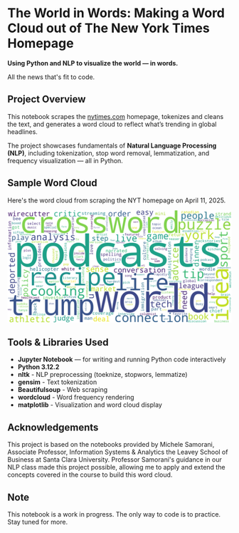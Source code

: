 # The World in Words: Making a Word Cloud out of The New York Times Homepage

**Using Python and NLP to visualize the world — in words.**

All the news that's fit to code.

## Project Overview

This notebook scrapes the [nytimes.com](https://www.nytimes.com) homepage, tokenizes and cleans the text, 
and generates a word cloud to reflect what’s trending in global headlines.

The project showcases fundamentals of **Natural Language Processing (NLP)**, including tokenization, stop 
word removal, lemmatization, and frequency visualization — all in Python.

## Sample Word Cloud
Here's the word cloud from scraping the NYT homepage on April 11, 2025.

![NYT Word Cloud](nyt_wordcloud.png)

## Tools & Libraries Used
- **Jupyter Notebook** — for writing and running Python code interactively
- **Python 3.12.2**
- **nltk** - NLP preprocessing (toeknize, stopwors, lemmatize)
- **gensim** - Text tokenization
- **Beautifulsoup** - Web scraping
- **wordcloud** - Word frequency rendering
- **matplotlib** - Visualization and word cloud display

## Acknowledgements

This project is based on the notebooks provided by Michele Samorani, Associate Professor, Information Systems & Analytics
the Leavey School of Business at Santa Clara University. Professor Samorani's guidance in our NLP class made this project 
possible, allowing me to apply and extend the concepts covered in the course to build this word cloud.

## Note
This notebook is a work in progress. The only way to code is to practice. Stay tuned for more.
